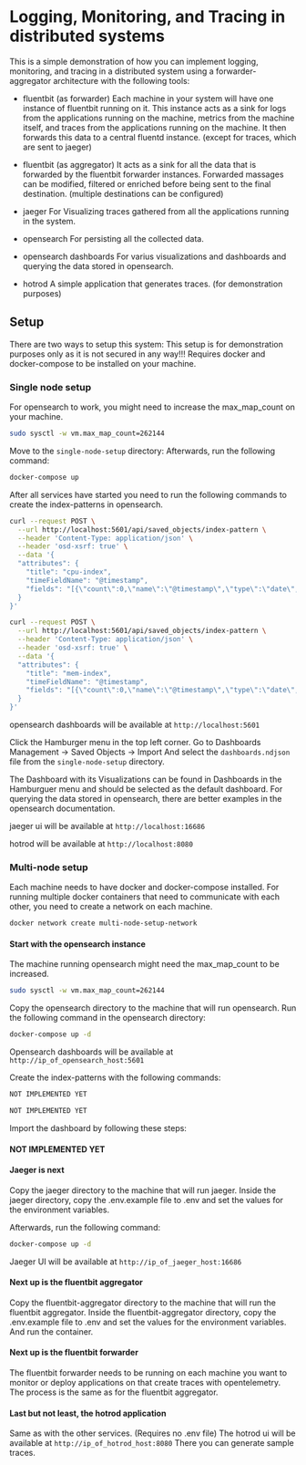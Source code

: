 # Logging, Monitoring, and Tracing in distributed systems
This is a simple demonstration of how you can 
implement logging, monitoring, and tracing in a
distributed system using a forwarder-aggregator architecture 
with the following tools:

- fluentbit (as forwarder)
  Each machine in your system will have one instance of fluentbit running on it.
  This instance acts as a sink for logs from the applications running on the machine,
  metrics from the machine itself, and traces from the applications running on the machine.
  It then forwards this data to a central fluentd instance. (except for traces, which are sent to jaeger)

- fluentbit (as aggregator)
  It acts as a sink for all the data that is forwarded by the fluentbit forwarder instances.
  Forwarded massages can be modified, filtered or enriched before being sent to the final destination.
  (multiple destinations can be configured)

- jaeger
  For Visualizing traces gathered from all the applications running in the system.

- opensearch
  For persisting all the collected data.

- opensearch dashboards
  For varius visualizations and dashboards and querying the data stored in opensearch.

- hotrod
  A simple application that generates traces.
  (for demonstration purposes)

## Setup
There are two ways to setup this system:
This setup is for demonstration purposes only as it is not secured in any way!!!
Requires docker and docker-compose to be installed on your machine.

### Single node setup
For opensearch to work, you might need to increase the max_map_count on your machine.
```bash
sudo sysctl -w vm.max_map_count=262144
```
Move to the `single-node-setup` directory:
Afterwards, run the following command:
```bash
docker-compose up
```

After all services have started you need to run the following commands to create the index-patterns in opensearch.
```bash
curl --request POST \
  --url http://localhost:5601/api/saved_objects/index-pattern \
  --header 'Content-Type: application/json' \
  --header 'osd-xsrf: true' \
  --data '{
  "attributes": {
    "title": "cpu-index",
    "timeFieldName": "@timestamp",
    "fields": "[{\"count\":0,\"name\":\"@timestamp\",\"type\":\"date\",\"esTypes\":[\"date\"],\"scripted\":false,\"searchable\":true,\"aggregatable\":true,\"readFromDocValues\":true},{\"count\":0,\"name\":\"_id\",\"type\":\"string\",\"esTypes\":[\"_id\"],\"scripted\":false,\"searchable\":true,\"aggregatable\":true,\"readFromDocValues\":false},{\"count\":0,\"name\":\"_index\",\"type\":\"string\",\"esTypes\":[\"_index\"],\"scripted\":false,\"searchable\":true,\"aggregatable\":true,\"readFromDocValues\":false},{\"count\":0,\"name\":\"_score\",\"type\":\"number\",\"scripted\":false,\"searchable\":false,\"aggregatable\":false,\"readFromDocValues\":false},{\"count\":0,\"name\":\"_source\",\"type\":\"_source\",\"esTypes\":[\"_source\"],\"scripted\":false,\"searchable\":false,\"aggregatable\":false,\"readFromDocValues\":false},{\"count\":0,\"name\":\"_type\",\"type\":\"string\",\"scripted\":false,\"searchable\":false,\"aggregatable\":false,\"readFromDocValues\":false},{\"count\":0,\"name\":\"cpu_p\",\"type\":\"number\",\"esTypes\":[\"float\"],\"scripted\":false,\"searchable\":true,\"aggregatable\":true,\"readFromDocValues\":true},{\"count\":0,\"name\":\"hostname\",\"type\":\"string\",\"esTypes\":[\"text\"],\"scripted\":false,\"searchable\":true,\"aggregatable\":false,\"readFromDocValues\":false},{\"count\":0,\"name\":\"hostname.keyword\",\"type\":\"string\",\"esTypes\":[\"keyword\"],\"scripted\":false,\"searchable\":true,\"aggregatable\":true,\"readFromDocValues\":true,\"subType\":{\"multi\":{\"parent\":\"hostname\"}}}]"
  }
}'
```

```bash
curl --request POST \
  --url http://localhost:5601/api/saved_objects/index-pattern \
  --header 'Content-Type: application/json' \
  --header 'osd-xsrf: true' \
  --data '{
  "attributes": {
    "title": "mem-index",
    "timeFieldName": "@timestamp",
    "fields": "[{\"count\":0,\"name\":\"@timestamp\",\"type\":\"date\",\"esTypes\":[\"date\"],\"scripted\":false,\"searchable\":true,\"aggregatable\":true,\"readFromDocValues\":true},{\"count\":0,\"name\":\"_id\",\"type\":\"string\",\"esTypes\":[\"_id\"],\"scripted\":false,\"searchable\":true,\"aggregatable\":true,\"readFromDocValues\":false},{\"count\":0,\"name\":\"_index\",\"type\":\"string\",\"esTypes\":[\"_index\"],\"scripted\":false,\"searchable\":true,\"aggregatable\":true,\"readFromDocValues\":false},{\"count\":0,\"name\":\"_score\",\"type\":\"number\",\"scripted\":false,\"searchable\":false,\"aggregatable\":false,\"readFromDocValues\":false},{\"count\":0,\"name\":\"_source\",\"type\":\"_source\",\"esTypes\":[\"_source\"],\"scripted\":false,\"searchable\":false,\"aggregatable\":false,\"readFromDocValues\":false},{\"count\":0,\"name\":\"_type\",\"type\":\"string\",\"scripted\":false,\"searchable\":false,\"aggregatable\":false,\"readFromDocValues\":false},{\"count\":0,\"name\":\"hostname\",\"type\":\"string\",\"esTypes\":[\"text\"],\"scripted\":false,\"searchable\":true,\"aggregatable\":false,\"readFromDocValues\":false},{\"count\":0,\"name\":\"hostname.keyword\",\"type\":\"string\",\"esTypes\":[\"keyword\"],\"scripted\":false,\"searchable\":true,\"aggregatable\":true,\"readFromDocValues\":true,\"subType\":{\"multi\":{\"parent\":\"hostname\"}}},{\"count\":0,\"name\":\"memFree\",\"type\":\"number\",\"esTypes\":[\"long\"],\"scripted\":false,\"searchable\":true,\"aggregatable\":true,\"readFromDocValues\":true},{\"count\":0,\"name\":\"memTotal\",\"type\":\"number\",\"esTypes\":[\"long\"],\"scripted\":false,\"searchable\":true,\"aggregatable\":true,\"readFromDocValues\":true},{\"count\":0,\"name\":\"memUsed\",\"type\":\"number\",\"esTypes\":[\"long\"],\"scripted\":false,\"searchable\":true,\"aggregatable\":true,\"readFromDocValues\":true}]"
  }
}'
```
opensearch dashboards will be available at `http://localhost:5601`

Click the Hamburger menu in the top left corner.
Go to Dashboards Management -> Saved Objects -> Import
And select the `dashboards.ndjson` file from the `single-node-setup` directory.

The Dashboard with its Visualizations can be found in Dashboards in the Hamburguer menu and should be selected as the default dashboard.
For querying the data stored in opensearch, there are better examples in the opensearch documentation.

jaeger ui will be available at             `http://localhost:16686`

hotrod will be available at                `http://localhost:8080`



### Multi-node setup

Each machine needs to have docker and docker-compose installed.
For running multiple docker containers that need to communicate with each other, 
you need to create a network on each machine.
```bash
docker network create multi-node-setup-network
```

#### Start with the opensearch instance
The machine running opensearch might need the max_map_count to be increased.
```bash
sudo sysctl -w vm.max_map_count=262144
```

Copy the opensearch directory to the machine that will run opensearch.
Run the following command in the opensearch directory:
```bash
docker-compose up -d
```
Opensearch dashboards will be available at `http://ip_of_opensearch_host:5601`

Create the index-patterns with the following commands:
```bash
NOT IMPLEMENTED YET
```

```bash
NOT IMPLEMENTED YET
```

Import the dashboard by following these steps:

#### NOT IMPLEMENTED YET

#### Jaeger is next
Copy the jaeger directory to the machine that will run jaeger.
Inside the jaeger directory, copy the .env.example file to .env and set the values for the environment variables.

Afterwards, run the following command:
```bash
docker-compose up -d
```
Jaeger UI will be available at `http://ip_of_jaeger_host:16686`

#### Next up is the fluentbit aggregator
Copy the fluentbit-aggregator directory to the machine that will run the fluentbit aggregator.
Inside the fluentbit-aggregator directory, copy the .env.example file to .env and set the values for the environment variables.
And run the container.

#### Next up is the fluentbit forwarder
The fluentbit forwarder needs to be running on each machine you want to monitor or deploy applications on that create traces with opentelemetry.
The process is the same as for the fluentbit aggregator.

#### Last but not least, the hotrod application
Same as with the other services. (Requires no .env file)
The hotrod ui will be available at `http://ip_of_hotrod_host:8080`
There you can generate sample traces.
